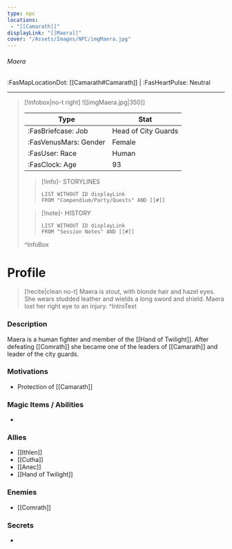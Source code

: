 ```yaml
---
type: npc
locations:
 - "[[Camarath]]"
displayLink: "[[Maera]]"
cover: "/Assets/Images/NPC/imgMaera.jpg"
---
```

###### Maera
<span class="sub2">:FasMapLocationDot: [[Camarath#Camarath]] | :FasHeartPulse: Neutral </span>
___

> [!infobox|no-t right]
> ![[imgMaera.jpg|350]]
>
> | Type | Stat |
> | ---- | ---- |
> | :FasBriefcase: Job |  Head of City Guards |
> | :FasVenusMars: Gender | Female |
> | :FasUser: Race | Human |
> | :FasClock: Age | 93 |
>
>> [!info]- STORYLINES
>>```dataview
>>LIST WITHOUT ID displayLink
>>FROM "Compendium/Party/Quests" AND [[#]]
>
>>[!note]- HISTORY
>>```dataview
>>LIST WITHOUT ID displayLink
>>FROM "Session Notes" AND [[#]]
>
>^InfoBox

# Profile

> [!recite|clean no-t]
>	Maera is stout, with blonde hair and hazel eyes. She wears studded leather and wields a long sword and shield. Maera lost her right eye to an injury.
>^IntroText

### Description
Maera is a human fighter and member of the [[Hand of Twilight]]. After defeating [[Comrath]] she became one of the leaders of [[Camarath]] and leader of the city guards.

### Motivations
- Protection of [[Camarath]]

### Magic Items / Abilities
-

### Allies
- [[Ithlen]]
- [[Cutha]]
- [[Anec]]
- [[Hand of Twilight]]

### Enemies
- [[Comrath]]

### Secrets
- 
